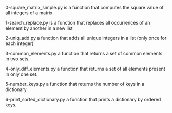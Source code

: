 0-square_matrix_simple.py is a function that computes the square value of all integers of a matrix

1-search_replace.py is a function that replaces all occurrences of an element by another in a new list

2-uniq_add.py a function that adds all unique integers in a list (only once for each integer)

3-common_elements.py a function that returns a set of common elements in two sets.

4-only_diff_elements.py a function that returns a set of all elements present in only one set.

5-number_keys.py a function that returns the number of keys in a dictionary.

6-print_sorted_dictionary.py a function that prints a dictionary by ordered keys.


